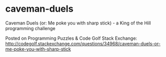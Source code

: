 caveman-duels
=============

Caveman Duels (or: Me poke you with sharp stick) - a King of the Hill programming challenge

Posted on Programming Puzzles & Code Golf Stack Exchange: http://codegolf.stackexchange.com/questions/34968/caveman-duels-or-me-poke-you-with-sharp-stick
